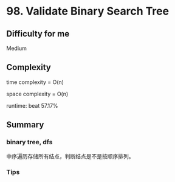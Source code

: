 # 98. Validate Binary Search Tree
## Difficulty for me

Medium

## Complexity
time complexity = O(n)

space complexity = O(n)

runtime: beat 57.17%

## Summary
### binary tree, dfs

中序遍历存储所有结点，判断结点是不是按顺序排列。

### Tips

